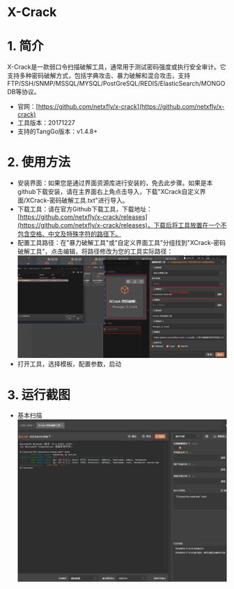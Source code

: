 # X-Crack

# 1. 简介
X-Crack是一款弱口令扫描破解工具，通常用于测试密码强度或执行安全审计。它支持多种密码破解方式，包括字典攻击、暴力破解和混合攻击，支持FTP/SSH/SNMP/MSSQL/MYSQL/PostGreSQL/REDIS/ElasticSearch/MONGODB等协议。
- 官网：[https://github.com/netxfly/x-crack](https://github.com/netxfly/x-crack) 
- 工具版本：20171227
- 支持的TangGo版本：v1.4.8+
# 2. 使用方法
- 安装界面：如果您是通过界面资源库进行安装的，免去此步骤。如果是本github下载安装，请在主界面右上角点击导入，下载"XCrack自定义界面/XCrack-密码破解工具.txt"进行导入。
- 下载工具：请在官方Github下载工具，下载地址：[https://github.com/netxfly/x-crack/releases](https://github.com/netxfly/x-crack/releases)，下载后将工具放置在一个不包含空格、中文及特殊字符的路径下。
- 配置工具路径：在"暴力破解工具"或“自定义界面工具”分组找到"XCrack-密码破解工具"，点击编辑，将路径修改为您的工具实际路径：
 ![update.png](image/update.png)
- 打开工具，选择模板，配置参数，启动
# 3. 运行截图

- 基本扫描
  ![p1.png](image/p1.png)

